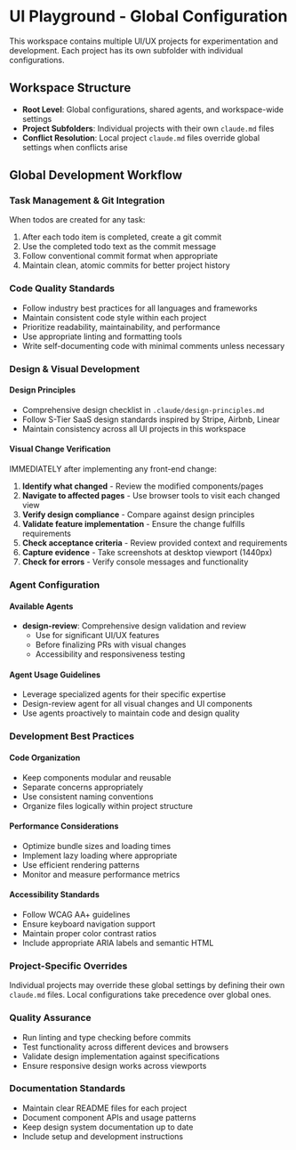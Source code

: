 # UI Playground - Global Configuration

This workspace contains multiple UI/UX projects for experimentation and development. Each project has its own subfolder with individual configurations.

## Workspace Structure
- **Root Level**: Global configurations, shared agents, and workspace-wide settings
- **Project Subfolders**: Individual projects with their own `claude.md` files
- **Conflict Resolution**: Local project `claude.md` files override global settings when conflicts arise

## Global Development Workflow

### Task Management & Git Integration
When todos are created for any task:
1. After each todo item is completed, create a git commit
2. Use the completed todo text as the commit message
3. Follow conventional commit format when appropriate
4. Maintain clean, atomic commits for better project history

### Code Quality Standards
- Follow industry best practices for all languages and frameworks
- Maintain consistent code style within each project
- Prioritize readability, maintainability, and performance
- Use appropriate linting and formatting tools
- Write self-documenting code with minimal comments unless necessary

### Design & Visual Development

#### Design Principles
- Comprehensive design checklist in `.claude/design-principles.md`
- Follow S-Tier SaaS design standards inspired by Stripe, Airbnb, Linear
- Maintain consistency across all UI projects in this workspace

#### Visual Change Verification
IMMEDIATELY after implementing any front-end change:
1. **Identify what changed** - Review the modified components/pages
2. **Navigate to affected pages** - Use browser tools to visit each changed view
3. **Verify design compliance** - Compare against design principles
4. **Validate feature implementation** - Ensure the change fulfills requirements
5. **Check acceptance criteria** - Review provided context and requirements
6. **Capture evidence** - Take screenshots at desktop viewport (1440px)
7. **Check for errors** - Verify console messages and functionality

### Agent Configuration

#### Available Agents
- **design-review**: Comprehensive design validation and review
  - Use for significant UI/UX features
  - Before finalizing PRs with visual changes
  - Accessibility and responsiveness testing

#### Agent Usage Guidelines
- Leverage specialized agents for their specific expertise
- Design-review agent for all visual changes and UI components
- Use agents proactively to maintain code and design quality

### Development Best Practices

#### Code Organization
- Keep components modular and reusable
- Separate concerns appropriately
- Use consistent naming conventions
- Organize files logically within project structure

#### Performance Considerations
- Optimize bundle sizes and loading times
- Implement lazy loading where appropriate
- Use efficient rendering patterns
- Monitor and measure performance metrics

#### Accessibility Standards
- Follow WCAG AA+ guidelines
- Ensure keyboard navigation support
- Maintain proper color contrast ratios
- Include appropriate ARIA labels and semantic HTML

### Project-Specific Overrides
Individual projects may override these global settings by defining their own `claude.md` files. Local configurations take precedence over global ones.

### Quality Assurance
- Run linting and type checking before commits
- Test functionality across different devices and browsers
- Validate design implementation against specifications
- Ensure responsive design works across viewports

### Documentation Standards
- Maintain clear README files for each project
- Document component APIs and usage patterns
- Keep design system documentation up to date
- Include setup and development instructions